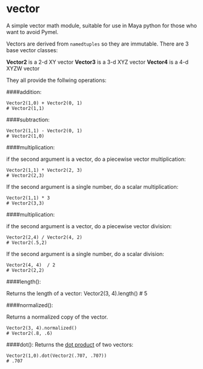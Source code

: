 vector
======

A simple vector math module, suitable for use in Maya python for those who want to avoid Pymel.  

Vectors are derived from `namedtuples` so they are immutable.  There are 3 base vector classes:

**Vector2** is a 2-d XY vector
**Vector3** is a 3-d XYZ vector
**Vector4** is a 4-d XYZW vector

They all provide the follwing operations:

####addition:

    Vector2(1,0) + Vector2(0, 1)
    # Vector2(1,1)
    
####subtraction:

    Vector2(1,1) - Vector2(0, 1)
    # Vector2(1,0)
    
####multiplication:

if the second argument is a vector, do a piecewise vector multiplication: 

    Vector2(1,1) * Vector2(2, 3)
    # Vector2(2,3)

If the second argument is a single number, do a scalar multiplication:

    Vector2(1,1) * 3
    # Vector2(3,3)

####multiplication:

if the second argument is a vector, do a piecewise vector division: 

    Vector2(2,4) / Vector2(4, 2)
    # Vector2(.5,2)

If the second argument is a single number, do a scalar division:

    Vector2(4, 4)  / 2
    # Vector2(2,2)

####length():

Returns the length of a vector:
    Vector2(3, 4).length()
    # 5

####normalized():

Returns a normalized copy of the vector.

    Vector2(3, 4).normalized()
    # Vector2(.8, .6)
  
####dot():
Returns the [dot product](http://techartsurvival.blogspot.com/2014/11/bagels-and-coffee-or-vector-dot-product.html) of two vectors:

    Vector2(1,0).dot(Vector2(.707, .707))
    # .707
   
 




  
  
